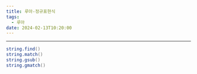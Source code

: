 ```yaml
---
title: 루아-정규표현식
tags:
  - 루아
date: 2024-02-13T10:20:00
---
```

---

```lua
string.find()
string.match()
string.gsub()
string.gmatch()
```